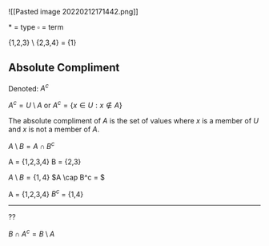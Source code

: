 

![[Pasted image 20220212171442.png]]

$*$ = type
$\square$  = term


{1,2,3} \ {2,3,4} = {1}

## Absolute Compliment

Denoted: $A^c$

$A^c = U \setminus A$
or
$A^c = \{x \in U : x \notin A\}$

The absolute compliment of $A$ is the set of values where $x$ is a member of $U$ and $x$ is not a member of $A$.

$A \setminus B = A \cap B^c$

A = {1,2,3,4}
B = {2,3}

$A \setminus B = \{1,4\}$
$A \cap B^c = $

A = {1,2,3,4}
$B^c$ = {1,4}


---
??

$B \cap A^c = B \setminus A$


